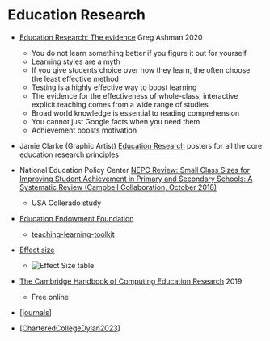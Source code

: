 Education Research
==================

* [Education Research: The evidence](https://gregashman.wordpress.com/2020/11/13/education-research-the-evidence/) Greg Ashman 2020
    * You do not learn something better if you figure it out for yourself
    * Learning styles are a myth
    * If you give students choice over how they learn, the often choose the least effective method
    * Testing is a highly effective way to boost learning
    * The evidence for the effectiveness of whole-class, interactive explicit teaching comes from a wide range of studies
    * Broad world knowledge is essential to reading comprehension
    * You cannot just Google facts when you need them
    * Achievement boosts motivation
* Jamie Clarke (Graphic Artist) [Education Research](https://www.jamieleeclark.com/graphics) posters for all the core education research principles

* National Education Policy Center [NEPC Review: Small Class Sizes for Improving Student Achievement in Primary and Secondary Schools: A Systematic Review (Campbell Collaboration, October 2018) ](https://nepc.colorado.edu/review/class-size-reduction)
    * USA Collerado study

* [Education Endowment Foundation](https://educationendowmentfoundation.org.uk/)
    * [teaching-learning-toolkit](https://educationendowmentfoundation.org.uk/education-evidence/teaching-learning-toolkit)
* [Effect size](https://www.simplypsychology.org/effect-size.html)
    * ![Effect Size table](https://www.simplypsychology.org/wp-content/uploads/Pearson-r.png)

* [The Cambridge Handbook of Computing Education Research](https://www.cambridge.org/core/books/the-cambridge-handbook-of-computing-education-research/F8CFAF7B81A8F6BF5C663412BA0A943D) 2019
    * Free online

* [[journals]]
* [[CharteredCollegeDylan2023]]


[//begin]: # "Autogenerated link references for markdown compatibility"
[journals]: journals.md "journals"
[CharteredCollegeDylan2023]: conferences/CharteredCollegeDylan2023.md "Chartered College Annual Lecture - Dylan Wilam"
[//end]: # "Autogenerated link references"